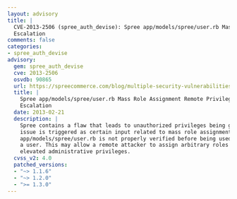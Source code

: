 ```yaml
---
layout: advisory
title: |
  CVE-2013-2506 (spree_auth_devise): Spree app/models/spree/user.rb Mass Role Assignment Remote Privilege
  Escalation
comments: false
categories:
- spree_auth_devise
advisory:
  gem: spree_auth_devise
  cve: 2013-2506
  osvdb: 90865
  url: https://spreecommerce.com/blog/multiple-security-vulnerabilities-fixed
  title: |
    Spree app/models/spree/user.rb Mass Role Assignment Remote Privilege
    Escalation
  date: 2013-02-21
  description: |
    Spree contains a flaw that leads to unauthorized privileges being gained. The
    issue is triggered as certain input related to mass role assignment in
    app/models/spree/user.rb is not properly verified before being used to update
    a user. This may allow a remote attacker to assign arbitrary roles and gain
    elevated administrative privileges.
  cvss_v2: 4.0
  patched_versions:
  - "~> 1.1.6"
  - "~> 1.2.0"
  - ">= 1.3.0"
---
```

